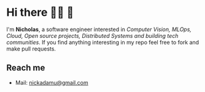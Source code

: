# Hi there 👋:fire: :juggling_person:	
I'm <strong>Nicholas</strong>, a software engineer interested in <em>Computer Vision, MLOps, Cloud, Open source projects, Distributed Systems and building tech communities</em>. If you find anything interesting in my repo feel free to fork and make pull requests.


## Reach me

- Mail: [nickadamu@gmail.com](mailto:nickadamu@gmail.com)



<!--
**nodamu/nodamu** is a ✨ _special_ ✨ repository because its `README.md` (this file) appears on your GitHub profile.

Here are some ideas to get you started:

- 🔭 I’m currently working on ...
- 🌱 I’m currently learning ...
- 👯 I’m looking to collaborate on ...
- 🤔 I’m looking for help with ...
- 💬 Ask me about ...
- 📫 How to reach me: ...
- 😄 Pronouns: ...
- ⚡ Fun fact: ...
-->
